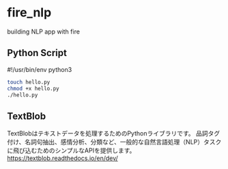 # fire_nlp
building NLP app with fire

## Python Script

#!/usr/bin/env python3
```bash
touch hello.py
chmod +x hello.py
./hello.py
```

## TextBlob
TextBlobはテキストデータを処理するためのPythonライブラリです。
品詞タグ付け、名詞句抽出、感情分析、分類など、一般的な自然言語処理（NLP）タスクに飛び込むためのシンプルなAPIを提供します。https://textblob.readthedocs.io/en/dev/